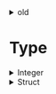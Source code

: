 <details><summary>old</summary>

# cpp_plugin_test

A new Flutter plugin project.

## Getting Started

This project is a starting point for a Flutter
[plug-in package](https://flutter.dev/developing-packages/),
a specialized package that includes platform-specific implementation code for
Android and/or iOS.

For help getting started with Flutter development, view the
[online documentation](https://flutter.dev/docs), which offers tutorials,
samples, guidance on mobile development, and a full API reference.

</details>

# Type

<details><summary>Integer</summary>

| C                  | NativeType's SubType | Dart's Type | Test |
| :----------------- | :------------------- | :---------: | :--: |
| int8_t             | Int8                 |     int     |  √   |
| int16_t            | Int16                |     int     |  √   |
| int32_t            | Int32                |     int     |  √   |
| int64_t            | Int64                |     int     |  √   |
| uint8_t            | Uint8                |     int     |  √   |
| uint16_t           | Uint16               |     int     |  √   |
| uint32_t           | Uint32               |     int     |  √   |
| uint64_t           | Uint64               |     int     |  ×   |
| int                | Int                  |     int     |  √   |
| long               | Long                 |     int     |  √   |
| long long          | LongLong             |     int     |  √   |
| short              | Short                |     int     |  √   |
| unsigned int       | UnsignedInt          |     int     |  √   |
| unsigned long      | UnsignedLong         |     int     |  ×   |
| unsigned long long | UnsignedLongLong     |     int     |  ×   |
| unsigned short     | UnsignedShort        |     int     |  √   |

</details>

<details><summary>Struct</summary>

## 参考链接

[Struct class](https://api.dart.cn/dev/2.19.0-248.0.dev/dart-ffi/Struct-class.html)

[Flutter FFI 结构体](https://blog.csdn.net/eieihihi/article/details/119219348)

[Flutter Platform Channel 和 FFI 通道性能测试](https://www.xdea.xyz/2020/11/flutter-platform-channel-%e6%80%a7%e8%83%bd%e6%b5%8b%e8%af%95/)

---

过程：

1. 编写 C++ 相关代码（结构体），这里为简单的定义以及一个创建新结构体对象的函数；
2. 在这个 `lib/cpp_plugin_test.dart` 文件中做数据类型转换的操作（bindings），示例如下：

注意：dart 代码中的类要与 C++ 中类的属性一一对应；

```dart
class Person extends Struct {
  external Pointer<Int8> name;

  @Int32()
  external int age;

  @Double()
  external double weight;

  @Double()
  external double height;
}

final Person Function(Pointer<Int8> name, int age, double weight, double height)
    initPerson = typeLib
        .lookup<
            NativeFunction<
                Person Function(Pointer<Int8> name, Int32 age, Double weight,
                    Double height)>>("init_person")
        .asFunction();

final Pointer<Person> Function(
        Pointer<Int8> name, int age, double weight, double height)
    initPersonPointer = typeLib
        .lookup<
            NativeFunction<
                Pointer<Person> Function(Pointer<Int8> name, Int32 age,
                    Double weight, Double height)>>("init_person_pointer")
        .asFunction();

final void Function(Pointer<Person>) changePersonAge = typeLib
    .lookup<NativeFunction<Void Function(Pointer<Person>)>>("change_person_age")
    .asFunction();
```

```dart
final DynamicLibrary typeLib = Platform.isAndroid
    ? DynamicLibrary.open("libtype.so")
    : DynamicLibrary.process();

final dart的函数返回值 Function(dart的参数类型 ...) dart中使用时的函数名 = typeLib
    .lookup<NativeFunction<ffi库的类型 Function(ffi库的类型的参数 ...)>>("C++代码中对应的函数名")
    .asFunction();
```

3. 修改 `example/lib/main.dart`，在里面调用 C++ 生成的函数。（注意 FFI 库的数据类型转换，特别是字符串）

</details>

